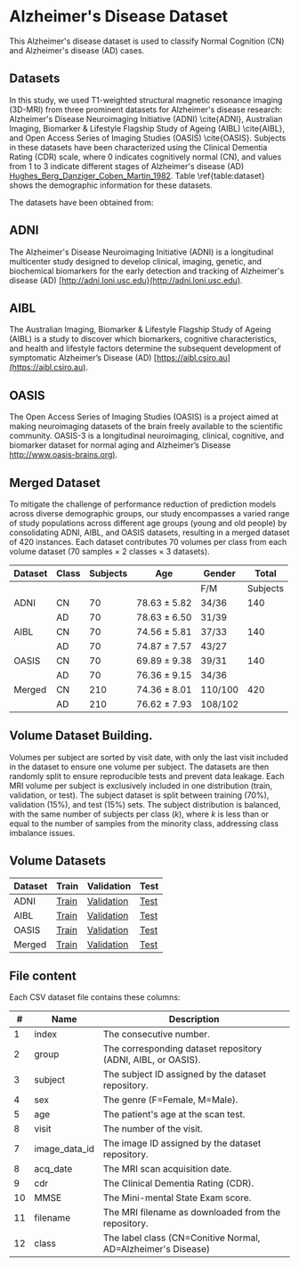 # Alzheimer's Disease Dataset

This Alzheimer's disease dataset is used to classify Normal Cognition (CN) and Alzheimer's disease (AD) cases. 

## Datasets 
In this study, we used T1-weighted structural magnetic resonance imaging (3D-MRI) from three prominent datasets for Alzheimer's disease research: Alzheimer's Disease Neuroimaging Initiative (ADNI) \cite{ADNI}, Australian Imaging, Biomarker \& Lifestyle Flagship Study of Ageing (AIBL) \cite{AIBL}, and Open Access Series of Imaging Studies (OASIS) \cite{OASIS}. Subjects in these datasets have been characterized using the Clinical Dementia Rating (CDR) scale, where 0 indicates cognitively normal (CN), and values from 1 to 3 indicate different stages of Alzheimer's disease (AD) [Hughes_Berg_Danziger_Coben_Martin_1982](). Table \ref{table:dataset} shows the demographic information for these datasets.

<!--
## Datasets
T1-weighted structural magnetic resonance imaging (3D-MRI) images from three of the most popular datasets for detecting Alzheimer's Disease are used in this study: ADNI \cite{ADNI}, AIBL \cite{AIBL}, and OASIS \cite{OASIS}. In these datasets, subjects are characterized using the Clinical Dementia Rating (CDR) scale, which is a measure that ranges from 0 to 3 and is used to determine the overall severity of dementia. A CDR of zero characterizes CN cases, while a CDR of one or greater represents AD cases. Table \ref{table:dataset} shows the demographic information for these datasets.
-->

The datasets have been obtained from:

## ADNI
The Alzheimer's Disease Neuroimaging Initiative (ADNI) is a longitudinal multicenter study designed to develop clinical, imaging, genetic, and biochemical biomarkers for the early detection and tracking of Alzheimer's disease (AD) [http://adni.loni.usc.edu}(http://adni.loni.usc.edu).

## AIBL
The Australian Imaging, Biomarker \& Lifestyle Flagship Study of Ageing (AIBL) is a study to discover which biomarkers, cognitive characteristics, and health and lifestyle factors determine the subsequent development of symptomatic Alzheimer’s Disease (AD) [https://aibl.csiro.au](https://aibl.csiro.au). 

## OASIS
The Open Access Series of Imaging Studies (OASIS) is a project aimed at making neuroimaging datasets of the brain freely available to the scientific community. OASIS-3 is a longitudinal neuroimaging, clinical, cognitive, and biomarker dataset for normal aging and Alzheimer’s Disease [http://www.oasis-brains.org)](http://www.oasis-brains.org).

## Merged Dataset
To mitigate the challenge of performance reduction of prediction models across diverse demographic groups, our study encompasses a varied range of study populations across different age groups (young and old people) by consolidating ADNI, AIBL, and OASIS datasets, resulting in a merged dataset of 420 instances. Each dataset contributes 70 volumes per class from each volume dataset (70 samples ${\times}$ 2 classes ${\times}$ 3 datasets).

| Dataset | Class | Subjects | Age | Gender | Total |
| --- | --- | --- | --- | --- | --- |
| | | | | F/M | Subjects |
| ADNI | CN | 70 | ${78.63 \pm 5.82}$ | 34/36 | 140 |
| | AD | 70 | ${78.63 \pm 6.50}$ | 31/39 | |
| AIBL | CN | 70 | ${74.56 \pm 5.81}$ | 37/33 | 140 |
| | AD | 70 | ${74.87 \pm 7.57}$ | 43/27 | |
| OASIS | CN | 70 | ${69.89 \pm 9.38}$ | 39/31 | 140 |
| | AD | 70 | ${76.36 \pm 9.15}$ | 34/36 | |
| Merged | CN | 210 | ${74.36 \pm 8.01}$ | 110/100 | 420 |
| | AD | 210 | ${76.62 \pm 7.93}$ | 108/102 | |

## Volume Dataset Building.
Volumes per subject are sorted by visit date, with only the last visit included in the dataset to ensure one volume per subject. 
The datasets are then randomly split to ensure reproducible tests and prevent data leakage. Each MRI volume per subject is exclusively included in one distribution (train, validation, or test). 
The subject dataset is split between training (70\%), validation (15\%), and test (15\%) sets. 
The subject distribution is balanced, with the same number of subjects per class ($k$), where $k$ is less than or equal to the number of samples from the minority class, addressing class imbalance issues.

## Volume Datasets

| Dataset | Train | Validation | Test |
| --- | --- | --- | --- |
| ADNI | [Train](adni_train_volumes.csv) | [Validation](adni_validation_volumes.csv) | [Test](adni_test_volumes.csv) |
| AIBL | [Train](aibl_train_volumes.csv) | [Validation](aibl_validation_volumes.csv) | [Test](aibl_test_volumes.csv) |
| OASIS | [Train](oasis_train_volumes.csv) | [Validation](oasis_validation_volumes.csv) | [Test](oasis_test_volumes.csv) |
| Merged | [Train](train_volumes.csv) | [Validation](validation_volumes.csv) | [Test](test_volumes.csv) |

## File content
Each CSV dataset file contains these columns: 

| # | Name | Description |
| --- | --- | --- |
| 1 | index | The consecutive number. |
| 2 | group | The corresponding dataset repository (ADNI, AIBL, or OASIS). |
| 3 | subject | The subject ID assigned by the dataset repository. |
| 4 | sex | The genre (F=Female, M=Male). |
| 5 | age | The patient's age at the scan test. |
| 8 | visit | The number of the visit. |
| 7 | image_data_id | The image ID assigned by the dataset repository. |
| 8 | acq_date | The MRI scan acquisition date. |
| 9 | cdr | The Clinical Dementia Rating (CDR). |
| 10 | MMSE | The Mini-mental State Exam score. |
| 11 | filename | The MRI filename as downloaded from the repository. |
| 12 | class | The label class (CN=Conitive Normal, AD=Alzheimer's Disease) |


<!--
- ADNI
  - [Train](adni_train_volumes.csv)
  - [Validation](adni_validation_volumes.csv)
  - [Test](adni_test_volumes.csv)
- AIBL
  - [Train](aibl_train_volumes.csv)
  - [Validation](aibl_validation_volumes.csv)
  - [Test](aibl_test_volumes.csv)
- OASIS
  - [Train](oasis_train_volumes.csv)
  - [Validation](oasis_validation_volumes.csv)
  - [Test](oasis_test_volumes.csv)


## Distribution datasets

- [Train](train_volumes.csv)
- [Validation](validation_volumes.csv)
- [Test](test_volumes.csv)
 
[a relative link](other_file.md)
-->












